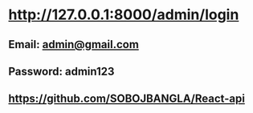 # http://127.0.0.1:8000/admin/login

## Email: admin@gmail.com
## Password: admin123
## https://github.com/SOBOJBANGLA/React-api
